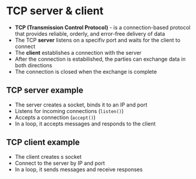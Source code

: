 # TCP server & client
- **TCP (Transmission Control Protocol)** - is a connection-based protocol that provides reliable, orderly, and error-free delivery of data
- The TCP **server** listens on a specifiv port and waits for the client to connect
- The **client** establishes a connection with the server
- After the connection is estabilished, the parties can exchange data in both directions
- The connection is  closed when the exchange is complete

## TCP server example
- The server creates a socket, binds it to an IP and port
- Listens for incoming connections (`listen()`)
- Accepts a connection (`accept()`)
- In a loop, it accepts messages and responds to the client

## TCP client example
- The client creates s socket
- Connect to the server by IP and port
- In a loop, it sends messages and receive responses 

